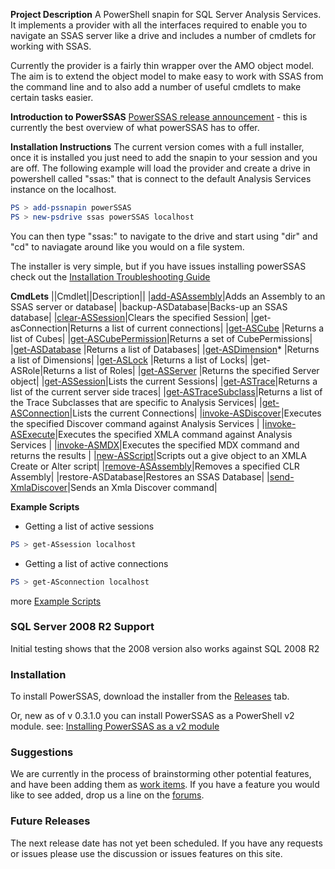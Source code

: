 **Project Description**
A PowerShell snapin for SQL Server Analysis Services. It implements a provider with all the interfaces required to enable you to navigate an SSAS server like a drive and includes a number of cmdlets for working with SSAS.

Currently the provider is a fairly thin wrapper over the AMO object model. The aim is to extend the object model to make easy to work with SSAS from the command line and to also add a number of useful cmdlets to make certain tasks easier.

**Introduction to PowerSSAS**
[PowerSSAS release announcement](http://geekswithblogs.net/darrengosbell/archive/2007/11/19/Announcing-the-release-of-PowerSSAS-a-PowerShell-provider-for-Analysis.aspx) - this is currently the best overview of what powerSSAS has to offer.

**Installation Instructions**
The current version comes with a full installer, once it is installed you just need to add the snapin to your session and you are off. The following example will load the provider and create a drive in powershell  called "ssas:" that is connect to the default Analysis Services instance on the localhost.

```powershell
PS > add-pssnapin powerSSAS
PS > new-psdrive ssas powerSSAS localhost 
```

You can then type "ssas:" to navigate to the drive and start using "dir" and "cd" to naviagate around like you would on a file system.

The installer is very simple, but if you have issues installing powerSSAS check out the [Installation Troubleshooting Guide](Installation-Troubleshooting-Guide)

**CmdLets**
||Cmdlet||Description||
|[add-ASAssembly](add-ASAssembly)|Adds an Assembly to an SSAS server or database|
|backup-ASDatabase|Backs-up an SSAS database|
|[clear-ASSession](clear-ASSession)|Clears the specified Session|
|get-asConnection|Returns a list of current connections|
|[get-ASCube](get-ASCube) |Returns a list of Cubes|
|[get-ASCubePermission](get-ASCubePermission)|Returns a set of CubePermissions|
|[get-ASDatabase](get-ASDatabase) |Returns a list of Databases|
|[get-ASDimension](get-ASDimension)* |Returns a list of Dimensions|
|[get-ASLock](get-ASLock) |Returns a list of Locks|
|get-ASRole|Returns a list of Roles|
|[get-ASServer](get-ASServer) |Returns the specified Server object|
|[get-ASSession](get-ASSession)|Lists the current Sessions|
|[get-ASTrace](get-ASTrace)|Returns a list of the current server side traces|
|[get-ASTraceSubclass](get-ASTraceSubclass)|Returns a list of the Trace Subclasses that are specific to Analysis Services|
|[get-ASConnection](get-ASConnection)|Lists the current Connections|
|[invoke-ASDiscover](invoke-ASDiscover)|Executes the specified Discover command against Analysis Services |
|[invoke-ASExecute](invoke-ASExecute)|Executes the specified XMLA command against Analysis Services |
|[invoke-ASMDX](invoke-ASMDX)|Executes the specified MDX command and returns the results |
|[new-ASScript](new-ASScript)|Scripts out a give object to an XMLA Create or Alter script|
|[remove-ASAssembly](remove-ASAssembly)|Removes a specified CLR Assembly|
|restore-ASDatabase|Restores an SSAS Database|
|[send-XmlaDiscover](send-XmlaDiscover)|Sends an Xmla Discover command|

**Example Scripts**
* Getting a list of active sessions
```powershell
PS > get-ASsession localhost 
```
* Getting a list of active connections
```powershell
PS > get-ASconnection localhost 
```

more [Example Scripts](Example-Scripts)

### SQL Server 2008 R2 Support
Initial testing shows that the 2008 version also works against SQL 2008 R2

### Installation

To install PowerSSAS, download the installer from the [Releases](/powerssas/Release/ProjectReleases.aspx) tab.

Or, new as of v 0.3.1.0 you can install PowerSSAS as a PowerShell v2 module. see: [Installing PowerSSAS as a v2 module](Installing-PowerSSAS-as-a-v2-module)

### Suggestions

We are currently in the process of brainstorming other potential features, and have been adding them as [work items](/powerssas/WorkItem/List.aspx). If you have a feature you would like to see added, drop us a line on the [forums](/powerSSAS/Thread/List.aspx).


### Future Releases

The next release date has not yet been scheduled. If you have any requests or issues please use the discussion or issues features on this site.
